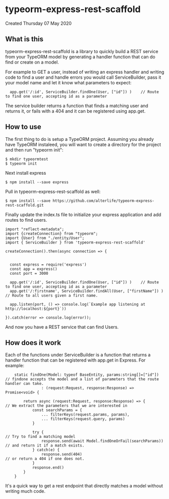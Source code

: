 

typeorm-express-rest-scaffold
=============================
Created Thursday 07 May 2020

What is this
------------

typeorm-express-rest-scaffold is a library to quickly build a REST service from your TypeORM model by generating a handler function that can do find or create on a model.

For example to GET a user, instead of writing an express handler and writing code to find a user and handle errors you would call ServiceBuilder, pass it your model name and let it know what parameters to expect:

	  app.get('/:id', ServiceBuilder.findOne(User, ["id"]) )	// Route to find one user, accepting id as a parameter
	  
The service builder returns a function that finds a matching user and returns it, or fails with a 404 and it can be registered using app.get.

How to use
----------

The first thing to do is setup a TypeORM project. Assuming you already have TypeORM instaleed, you will want to create a directory for the project and then run "typeorm init":

	$ mkdir typeormtest
	$ typeorm init


Next install express

	$ npm install --save express


Pull in typeorm-express-rest-scaffold as well:

	$ npm install --save https://github.com/alterlife/typeorm-express-rest-scaffold.git


Finally update the index.ts file to initialize your express application and add routes to find users.


	import "reflect-metadata";
	import {createConnection} from "typeorm";
	import {User} from "./entity/User";
	import { ServiceBuilder } from 'typeorm-express-rest-scaffold'
	
	createConnection().then(async connection => {
	
	  
	  const express = require('express')
	  const app = express()
	  const port = 3000
	
	  app.get('/:id', ServiceBuilder.findOne(User, ["id"]) )	// Route to find one user, accepting id as a parameter
	  app.get('/:firstname', ServiceBuilder.findAll(User, ["firstName"]) )	// Route to all users given a first name.
	
	  app.listen(port, () => console.log(`Example app listening at http://localhost:${port}`))
	
	}).catch(error => console.log(error));
	


And now you have a REST service that can find Users.


How does it work
----------------

Each of the functions under ServiceBuilder is a function that returns a handler function that can be registered with app.get in Express. For example:

	    static findOne(Model: typeof BaseEntity, params:string[]=["id"])  	// findone accepts the model and a list of parameters that the route handler can take. 
	                : (request:Request, response:Response) => Promise<void> {
	
	        return async (request:Request, response:Response) => {			// We extract the parameters that we are interested in
	            const searchParams = {
	                ... filterKeys(request.params, params),
	                ... filterKeys(request.query, params)
	            }
	
	            try {														// Try to find a matching model
	                response.send(await Model.findOneOrFail(searchParams)) 	// and return it if a match exists.
	            } catch(e) {
	                response.send(404) 										// or return a 404 if one does not.
	            }
	            response.end()
	        }
	    }
	


It's a quick way to get a rest endpoint that directly matches a model without writing much code.
